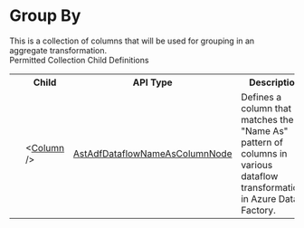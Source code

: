 # Group By

<div class="LanguageSummary"><div class ="SummaryItem">This is a collection of columns that will be used for grouping in an aggregate transformation.</div></div><div class="SchemaBindingGroup"><div class="SchemaBindingGroupHeader">Permitted Collection Child Definitions</div><table id="SchemaBindingList" class="SchemaBindingList"><tbody><tr><th class="SchemaBindingIconColumnHeader">&nbsp;</th><th class="SchemaBindingNameColumnHeader">Child</th><th class="SchemaBindingTypeColumnHeader">API Type</th><th class="SchemaBindingSummaryColumnHeader">Description</th></tr><tr class="cd0"><td class="SchemaBindingIcon"><div class="NotRequired" /></td><td class="SchemaBindingName"><span class="punc">&lt;</span><a href=Varigence.Languages.Biml.DataFactory.AstAdfDataflowNameAsColumnNode.html">Column</a><span class="punc"> /&gt;</span></td><td class="SchemaBindingType"><a href="../api-reference/Varigence.Languages.Biml.DataFactory.AstAdfDataflowNameAsColumnNode.html">AstAdfDataflowNameAsColumnNode</a></td><td class="SchemaBindingSummary">Defines a column that matches the "Name As" pattern of columns in various dataflow transformations in Azure Data Factory.</td></tr></tbody></table></div>